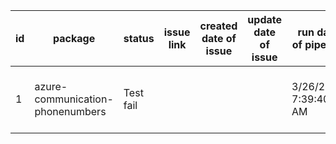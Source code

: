 
| id | package | status | issue link | created date of issue | update date of issue | run date of pipeline | pipeline run link |
|----|---------|--------|------------|-----------------------|----------------------| ---------------------| ----------------- |
| 1 | azure-communication-phonenumbers | Test fail |  |  |  | 3/26/2025 7:39:40 AM | https://dev.azure.com/v-wenjyu/content-validation-automation/_build/results?buildId=16 |